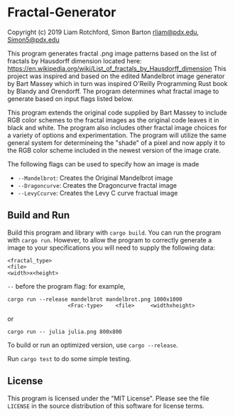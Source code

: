 # Fractal-Generator

Copyright (c) 2019 
Liam Rotchford, Simon Barton
rliam@pdx.edu, Simon5@pdx.edu

This program generates fractal .png image patterns based on the list of fractals by Hausdorff dimension located here: https://en.wikipedia.org/wiki/List_of_fractals_by_Hausdorff_dimension  This project was inspired and based on the edited Mandelbrot image generator by Bart Massey which in turn was inspired O'Reilly Programming Rust book by Blandy and Orendorff. The program determines what fractal image to generate based on input flags listed below.

This program extends the original code supplied by Bart Massey to include RGB color schemes to the fractal images as the original code leaves it in black and white. The program also includes other fractal image choices for a variety of options and experimentation. The program will utilize the same general system for determineing the "shade" of a pixel and now apply it to the RGB color scheme included in the newest version of the image crate.

The following flags can be used to specify how an image is made
* `--Mandelbrot`:   Creates the Original Mandelbrot image
* `--Dragoncurve`:  Creates the Dragoncurve fractal image
* `--LevyCcurve`:   Creates the Levy C curve fractual image

## Build and Run

Build this program and library with `cargo build`. You can
run the program with `cargo run`. However, to allow the program to correctly generate a image to your specifications you will need to supply the following data:
    
    <fractal_type>
    <file>
    <width>x<height>

`--` before the program flag: for example,

    cargo run --release mandelbrot mandelbrot.png 1000x1000 
                       <Frac-type>    <file>     <widthxheight>

or

    cargo run -- julia julia.png 800x800

To build or run an optimized version, use `cargo --release`.

Run `cargo test` to do some simple testing.

## License

This program is licensed under the "MIT License".  Please
see the file `LICENSE` in the source distribution of this
software for license terms.
